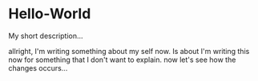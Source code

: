 # Hello-World
My short description...

allright, I'm writing something about my self now. Is about I'm writing this now for something that I don't want to explain.
now let's see how the changes occurs...

